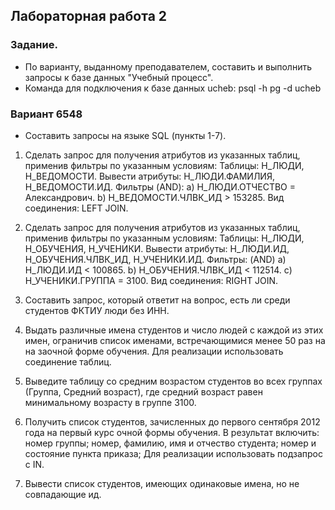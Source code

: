 ## Лабораторная работа 2

### Задание.
- По варианту, выданному преподавателем, составить и выполнить запросы к базе данных "Учебный процесс".
- Команда для подключения к базе данных ucheb: psql -h pg -d ucheb

### Вариант 6548
- Составить запросы на языке SQL (пункты 1-7).
1. Сделать запрос для получения атрибутов из указанных таблиц, применив фильтры по указанным условиям:
Таблицы: Н_ЛЮДИ, Н_ВЕДОМОСТИ.
Вывести атрибуты: Н_ЛЮДИ.ФАМИЛИЯ, Н_ВЕДОМОСТИ.ИД.
Фильтры (AND):
a) Н_ЛЮДИ.ОТЧЕСТВО = Александрович.
b) Н_ВЕДОМОСТИ.ЧЛВК_ИД > 153285.
Вид соединения: LEFT JOIN.

2. Сделать запрос для получения атрибутов из указанных таблиц, применив фильтры по указанным условиям:
Таблицы: Н_ЛЮДИ, Н_ОБУЧЕНИЯ, Н_УЧЕНИКИ.
Вывести атрибуты: Н_ЛЮДИ.ИД, Н_ОБУЧЕНИЯ.ЧЛВК_ИД, Н_УЧЕНИКИ.ИД.
Фильтры: (AND)
a) Н_ЛЮДИ.ИД < 100865.
b) Н_ОБУЧЕНИЯ.ЧЛВК_ИД < 112514.
c) Н_УЧЕНИКИ.ГРУППА = 3100.
Вид соединения: RIGHT JOIN.

3. Составить запрос, который ответит на вопрос, есть ли среди студентов ФКТИУ люди без ИНН.

4. Выдать различные имена студентов и число людей с каждой из этих имен, ограничив список именами, встречающимися менее 50 раз на на заочной форме обучения.
Для реализации использовать соединение таблиц.

5. Выведите таблицу со средним возрастом студентов во всех группах (Группа, Средний возраст), где средний возраст равен минимальному возрасту в группе 3100.

6. Получить список студентов, зачисленных до первого сентября 2012 года на первый курс очной формы обучения. В результат включить:
номер группы;
номер, фамилию, имя и отчество студента;
номер и состояние пункта приказа;
Для реализации использовать подзапрос с IN.

7. Вывести список студентов, имеющих одинаковые имена, но не совпадающие ид.
